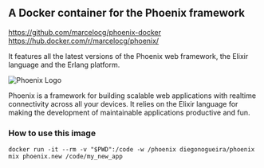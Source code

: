 ## A Docker container for the Phoenix framework

  https://github.com/marcelocg/phoenix-docker
  https://hub.docker.com/r/marcelocg/phoenix/

It features all the latest versions of the Phoenix web framework, the Elixir language and the Erlang platform.

![Phoenix Logo](https://www.filepicker.io/api/file/9prSmznZTiaRRmI3t89E)

Phoenix is a framework for building scalable web applications with realtime connectivity across all your devices. It relies on the Elixir language for making the development of maintainable applications productive and fun.

### How to use this image

    docker run -it --rm -v "$PWD":/code -w /phoenix diegonogueira/phoenix mix phoenix.new /code/my_new_app


